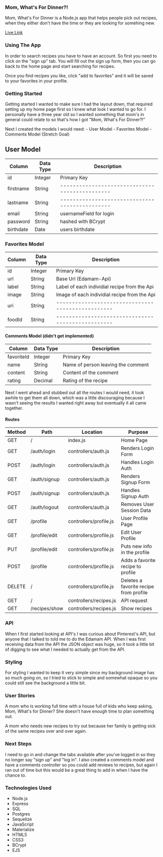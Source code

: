 ### Mom, What's For Dinner?!

Mom, What's For Dinner is a Node.js app that helps people pick out recipes, when they either don't have the time or they are looking for somehing new.

[Live Link](https://mom-whats-for-dinner.herokuapp.com/)

### Using The App
In order to search recipes you have to have an account. So first you need to click on the "sign up" tab. You will fill out the sign up form, then you can go back to the home page and start searching for recipes.

Once you find recipes you like, click "add to favorites" and it will be saved to your favorites in your profile.

### Getting Started 
Getting started I wanted to make sure I had the layout down, that required setting up my home page first so I knew what look I wanted to go for. I personally have a three year old so I wanted something that mom's in general could relate to so that's how I got "Mom, What's For Dinner?!"

Next I created the models I would need: 
    - User Model
    - Favorites Model
    - Comments Model (Stretch Goal)

## User Model
| Column    | Data Type | Description                                    |
| --------- | --------- | ---------------------------------------------- |
| id        | Integer   | Primary Key                                    |
| firstname | String    | ---------------------------------------------- |
| lastname  | String    | ---------------------------------------------- |
| email     | String    | usernameField for login                        |
| password  | String    | hashed with BCrypt                             |
| birthdate | Date      | users birthdate                                |

### Favorites Model
| Column | Data Type | Description                                       |
| ------ | --------- | ------------------------------------------------- |
| id     | Integer   | Primary Key                                       |
| url    | String    | Base Url (Edamam-Api)                             |
| label  | String    | Label of each individial recipe from the Api      |
| image  | String    | Image of each individial recipe from the Api      |
| uri    | String    | ------------------------------------------------- |
| foodId | String    | ------------------------------------------------- |

#### Comments Model (didn't get implemented)
| Column     | Data Type | Description                                       |
| ---------  | --------- | ------------------------------------------------- |
| favoriteId | Integer   | Primary Key                                       |
| name       | String    | Name of person leaving the comment                |
| content    | String    | Content of the comment                            |
| rating     | Decimal   | Rating of the recipe                              |


Next I went ahead and stubbed out all the routes I would need, it took awhile to get them all
down, which was a little discouraging because I wasn't seeing the results I wanted right away but eventually it all came together.

#### Routes

| Method | Path           | Location               | Purpose                                |
| ------ | -------------- | ---------------------- | ---------------------------------      |
| GET    | /              | index.js               | Home Page                              |
| GET    | /auth/login    | controllers/auth.js    | Renders Login Form                     |
| POST   | /auth/login    | controllers/auth.js    | Handles Login Auth                     |
| GET    | /auth/signup   | controllers/auth.js    | Renders Signup Form                    |
| POST   | /auth/signup   | controllers/auth.js    | Handles Signup Auth                    |
| GET    | /auth/logout   | controllers/auth.js    | Removes User Session Data              |
| GET    | /profile       | controllers/profile.js | User Profile Page                      |
| GET    | /profile/edit  | controllers/profile.js | Edit User Profile                      |
| PUT    | /profile/edit  | controllers/profile.js | Puts new info in the profile           |
| POST   | /profile       | controllers/profile.js | Adds a favorite recipe to profile      |
| DELETE | /              | controllers/profile.js | Deletes a favorite recipe from profile |
| GET    | /              | controllers/recipes.js | API request                            |
| GET    | /recipes/show  | controllers/recipes.js | Show recipes                           |
### API 
When I first started looking at API's I was curious about Pinterest's API, but anyone that I talked to told me to do the Edamam API. When I was first receiving data from the API the JSON object was huge, so it took a little bit of digging to see what I needed to actually get from the API.

### Styling
For styling I wanted to keep it very simple since my background image has so much going on, so I tried to stick to simple and somewhat opaque so you could still see the background a little bit.

### User Stories

A mom who is working full time with a house full of kids who keep asking, Mom, What's for Dinner? She doesn't have enough time to plan something out.

A mom who needs new recipes to try out because her family is getting sick of the same recipes over and over again.

### Next Steps
I need to go in and change the tabs available after you've logged in so they no longer say "sign up" and "log in". I also created a comments model and have a comments controller so you could add reviews to recipes, but again I ran out of time but this would be a great thing to add in when I have the chance to.

### Technologies Used 
- Node.js
- Express
- SQL
- Postgres
- Sequelize
- JavaScript
- Materialize
- HTML5
- CSS3
- BCrypt
- EJS
